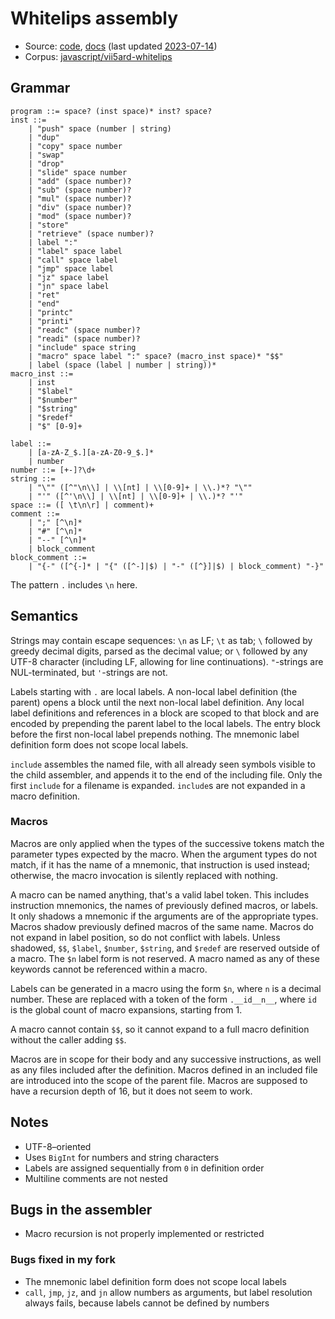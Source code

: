 # Whitelips assembly

- Source: [code](https://github.com/vii5ard/whitespace/blob/master/ws_asm.js),
  [docs](https://vii5ard.github.io/whitespace/help.html#assembly)
  (last updated [2023-07-14](https://github.com/vii5ard/whitespace/tree/3745b952b731f0bc7d60c0eabe99210ff5bc72ab))
- Corpus: [javascript/vii5ard-whitelips](https://github.com/wspace/corpus/blob/main/javascript/vii5ard-whitelips/project.json)

## Grammar

```bnf
program ::= space? (inst space)* inst? space?
inst ::=
    | "push" space (number | string)
    | "dup"
    | "copy" space number
    | "swap"
    | "drop"
    | "slide" space number
    | "add" (space number)?
    | "sub" (space number)?
    | "mul" (space number)?
    | "div" (space number)?
    | "mod" (space number)?
    | "store"
    | "retrieve" (space number)?
    | label ":"
    | "label" space label
    | "call" space label
    | "jmp" space label
    | "jz" space label
    | "jn" space label
    | "ret"
    | "end"
    | "printc"
    | "printi"
    | "readc" (space number)?
    | "readi" (space number)?
    | "include" space string
    | "macro" space label ":" space? (macro_inst space)* "$$"
    | label (space (label | number | string))*
macro_inst ::=
    | inst
    | "$label"
    | "$number"
    | "$string"
    | "$redef"
    | "$" [0-9]+

label ::=
    | [a-zA-Z_$.][a-zA-Z0-9_$.]*
    | number
number ::= [+-]?\d+
string ::=
    | "\"" ([^"\n\\] | \\[nt] | \\[0-9]+ | \\.)*? "\""
    | "'" ([^'\n\\] | \\[nt] | \\[0-9]+ | \\.)*? "'"
space ::= ([ \t\n\r] | comment)+
comment ::=
    | ";" [^\n]*
    | "#" [^\n]*
    | "--" [^\n]*
    | block_comment
block_comment ::=
    | "{-" ([^{-]* | "{" ([^-]|$) | "-" ([^}]|$) | block_comment) "-}"
```

The pattern `.` includes `\n` here.

## Semantics

Strings may contain escape sequences: `\n` as LF; `\t` as tab; `\` followed by
greedy decimal digits, parsed as the decimal value; or `\` followed by any UTF-8
character (including LF, allowing for line continuations). `"`-strings are
NUL-terminated, but `'`-strings are not.

Labels starting with `.` are local labels. A non-local label definition (the
parent) opens a block until the next non-local label definition. Any local label
definitions and references in a block are scoped to that block and are encoded
by prepending the parent label to the local labels. The entry block before the
first non-local label prepends nothing. The mnemonic label definition form does
not scope local labels.

`include` assembles the named file, with all already seen symbols visible to the
child assembler, and appends it to the end of the including file. Only the first
`include` for a filename is expanded. `include`s are not expanded in a macro
definition.

### Macros

Macros are only applied when the types of the successive tokens match the
parameter types expected by the macro. When the argument types do not match, if
it has the name of a mnemonic, that instruction is used instead; otherwise, the
macro invocation is silently replaced with nothing.

A macro can be named anything, that's a valid label token. This includes
instruction mnemonics, the names of previously defined macros, or labels. It
only shadows a mnemonic if the arguments are of the appropriate types. Macros
shadow previously defined macros of the same name. Macros do not expand in label
position, so do not conflict with labels. Unless shadowed, `$$`, `$label`,
`$number`, `$string`, and `$redef` are reserved outside of a macro. The `$n`
label form is not reserved. A macro named as any of these keywords cannot be
referenced within a macro.

Labels can be generated in a macro using the form `$n`, where `n` is a decimal
number. These are replaced with a token of the form `.__id__n__`, where `id` is
the global count of macro expansions, starting from 1.

A macro cannot contain `$$`, so it cannot expand to a full macro definition
without the caller adding `$$`.

Macros are in scope for their body and any successive instructions, as well as
any files included after the definition. Macros defined in an included file are
introduced into the scope of the parent file. Macros are supposed to have a
recursion depth of 16, but it does not seem to work.

## Notes

- UTF-8–oriented
- Uses `BigInt` for numbers and string characters
- Labels are assigned sequentially from `0` in definition order
- Multiline comments are not nested

## Bugs in the assembler

- Macro recursion is not properly implemented or restricted

### Bugs fixed in my fork

- The mnemonic label definition form does not scope local labels
- `call`, `jmp`, `jz`, and `jn` allow numbers as arguments, but label resolution
  always fails, because labels cannot be defined by numbers
